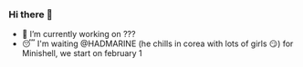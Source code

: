 ### Hi there 👋

- 🔭 I’m currently working on ???
- :sleeping: I'm waiting @HADMARINE (he chills in corea with lots of girls :smirk:) for Minishell, we start on february 1
